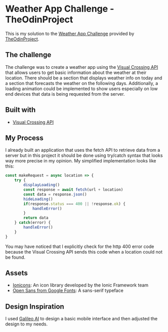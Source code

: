 # Weather App Challenge - TheOdinProject
This is my solution to the [Weather App Challenge](https://www.theodinproject.com/lessons/node-path-javascript-weather-app) provided by [TheOdinProject](https://TheOdinProject.com).

## The challenge
The challenge was to create a weather app using the [Visual Crossing API](https://www.visualcrossing.com/) that allows users to get basic information about the weather at their location. There should be a section that displays weather info on today and a section that forecasts the weather on the following days. Additionally, a loading animation could be implemented to show users especially on low end devices that data is being requested from the server.

## Built with
- [Visual Crossing API](https://www.visualcrossing.com/)


## My Process
I already built an application that uses the fetch API to retrieve data from a server but in this project it should be done using try/catch syntax that looks way more precise in my opinion. My simplified implementation looks like this:

```js
const makeRequest = async location => {
    try {
        displayLoading()
        const response = await fetch(url + location)
        const data = response.json()
        hideLoading()
        if(response.status === 400 || !response.ok) {
            handleError()
        }
        return data
    } catch(error) {
        handleError()
    }
}
```
You may have noticed that I explicitly check for the http 400 error code because the Visual Crossing API sends this code when a location could not be found.

## Assets
- [Ionicons](https://ionic.io/ionicons): An icon library developed by the Ionic Framework team
- [Open Sans from Google Fonts](https://fonts.google.com/specimen/Open+Sans): A sans-serif typeface

## Design Inspiration
I used [Galileo AI](https://www.usegalileo.ai/explore) to design a basic mobile interface and then adjusted the design to my needs.
